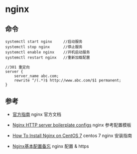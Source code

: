 # nginx

## 命令

```
systemctl start nginx     //启动服务
systemctl stop nginx      //停止服务
systemctl enable nginx    //开机启动服务
systemctl restart nginx   //重新加载配置

//301 重定向
server {
    server_name abc.com;
    rewrite ^/(.*)$ http://www.abc.com/$1 permanent;
}
```

## 参考
- [官方指南](https://www.nginx.com/resources/wiki/start/topics/tutorials/install/#official-red-hat-centos-packages)
nginx 官方文档

- [Nginx HTTP server boilerplate configs](https://github.com/h5bp/server-configs-nginx)
nginx 参考配置模板

- [How To Install Nginx on CentOS 7](https://www.digitalocean.com/community/tutorials/how-to-install-nginx-on-centos-7)
centos 7 nginx 安装指南

- [Nginx基本配置备忘](https://zhuanlan.zhihu.com/p/24524057)
nginx 配置 & https


